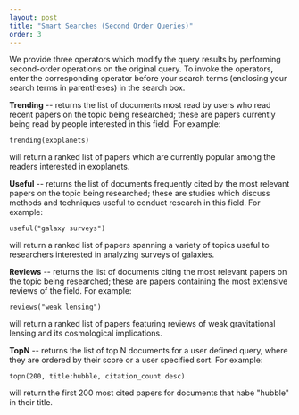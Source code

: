 ```yaml
---
layout: post
title: "Smart Searches (Second Order Queries)"
order: 3
---
```




We provide three operators which modify the query results by performing second-order operations on the original query. To invoke the operators, enter the corresponding operator before your search terms (enclosing your search terms in parentheses) in the search box.

**Trending** -- returns the list of documents most read by users who read recent papers on the topic being researched; these are papers currently being read by people interested in this field.  For example:

    trending(exoplanets)

will return a ranked list of papers which are currently popular among the readers interested in exoplanets.

**Useful** -- returns the list of documents frequently cited by the most relevant papers on the topic being researched; these are studies which discuss methods and techniques useful to conduct research in this field.  For example:

    useful("galaxy surveys")

will return a ranked list of papers spanning a variety of topics useful to researchers interested in analyzing surveys of galaxies.

**Reviews** -- returns the list of documents citing the most relevant papers on the topic being researched; these are papers containing the most extensive reviews of the field.  For example:

    reviews("weak lensing")

will return a ranked list of papers featuring reviews of weak gravitational lensing and its cosmological implications.

**TopN** -- returns the list of top N documents for a user defined query, where they are ordered by their score or a user specified sort. For example:

    topn(200, title:hubble, citation_count desc)

will return the first 200 most cited papers for documents that habe "hubble" in their title.
